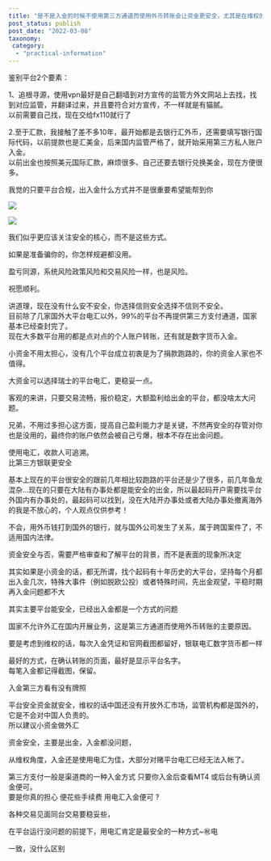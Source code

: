 ```yaml
---
title: "是不是入金的时候不使用第三方通道而使用外币转账会让资金更安全，尤其是在维权的时候?"
post_status: publish
post_date: "2022-03-08"
taxonomy:
 category: 
  - "practical-information"
---
```


鉴别平台2个要素：

1、追根寻源，使用vpn最好是自己翻墙到对方宣传的监管方外文网站上去找，找到对应监管，并翻译过来，并且要符合对方宣传，不一样就是有猫腻。  
以前需要自己找，现在交给fx110就行了

2.至于汇款，我接触了差不多10年，最开始都是去银行汇外币，还需要填写银行国际代码，以前提款也是汇美金，后来国内监管严格了，就开始采用第三方私人账户入金。  
以前出金也按照美元国际汇款，麻烦很多、自己还要去银行兑换美金，现在方便很多。  

我觉的只要平台合规，出入金什么方式并不是很重要希望能帮到你

![](https://img.dgrhw.net/upload/images/huihu/2020/04/19/142715958.jpg)

![](https://img.dgrhw.net/upload/images/huihu/2020/04/19/142716286.jpg)

我们似乎更应该关注安全的核心，而不是这些方式。  

如果是准备骗你的，你怎样规避都没用。  

盈亏同源，系统风险政策风险和交易风险一样，也是风险。  

祝愿顺利。  

讲道理，现在没有什么安不安全，你选择信则安全选择不信则不安全。  
目前除了几家国外大平台电汇以外，99%的平台不再提供第三方支付通道，国家基本已经查封完了。  
现在大多数平台用的都是点对点的个人账户转账，还有就是数字货币入金。  

小资金不用太担心，没有几个平台成立初衷是为了捐款跑路的，你的资金人家也不值得。  

大资金可以选择瑞士的平台电汇，更稳妥一点。  

客观的来讲，只要交易流畅，报价稳定，大额盈利给出金的平台，都没啥太大问题。  

兄弟，不用过多担心这方面，提高自己盈利能力才是关键，不然再安全的存管对你也是没用的，最终你的账户依然会被自己亏爆，根本不存在出金问题。  

使用电汇，收款人可追溯。  
比第三方银联更安全

基本上现在的平台很安全的跟前几年相比较跑路的平台还是少了很多，前几年鱼龙混杂…现在的只要在大陆有办事处都是能安全的出金，所以最起码开户需要找平台外国内有办事处的，最起码可以找到，没在大陆开办事处或者大陆办事处撤离海外的我是不放心的，个人观点仅供参考！

不会，用外币钱打到国外的银行，就与国外公司发生了关系，属于跨国案件了，不适用国内法律。  

资金安全与否，需要严格审查和了解平台的背景，而不是表面的现象所决定

其实如果是小资金的话，都无所谓，找个起码有十年历史的大平台，坚持每个月都出入金几次，特殊大事件（例如脱欧公投）或者特殊时间，先出金观望，平稳时期再入金问题都不大

其实主要平台能安全，已经出入金都是一个方式的问题

国家不允许外汇在国内开展业务，这是第三方通道而使用外币转账的主要原因。  

要是考虑到维权的话，每次入金凭证和官网截图都留好，银联电汇数字货币都一样

最好的方式，在确认转账的页面，最好是显示平台名字。  
每笔入金都记得截图，保留。  

入金第三方看有没有牌照

平台安全资金就安全，维权的话中国还没有开放外汇市场，监管机构都是国外的，它是不会对中国人负责的。  
所以建议小资金做外汇

资金安全，主要是出金，入金都没问题，

从维权角度，入金还是使用电汇为佳，大部分对赌平台电汇已经无法入帐了。  

第三方支付一般是渠道商的一种入金方式 只要你入金后查看MT4 或后台有确认资金便可。  
要是你真的担心 便花些手续费 用电汇入金便可 ?

各种交易见面同台交易要稳妥些，

在平台运行没问题的前提下，用电汇肯定是最安全的一种方式~㊗️电

一致，没什么区别
